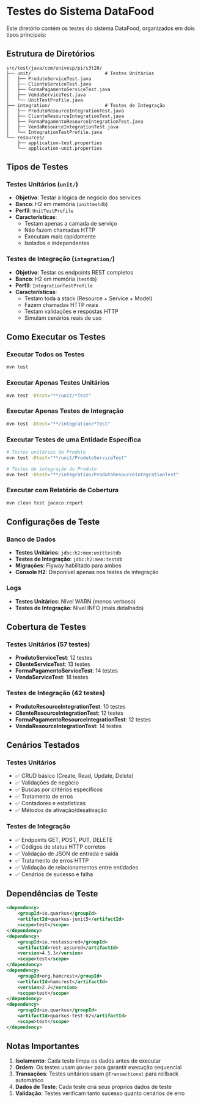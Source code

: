 # Testes do Sistema DataFood

Este diretório contém os testes do sistema DataFood, organizados em dois tipos principais:

## Estrutura de Diretórios

```
src/test/java/com/univesp/pi/s3t20/
├── unit/                           # Testes Unitários
│   ├── ProdutoServiceTest.java
│   ├── ClienteServiceTest.java
│   ├── FormaPagamentoServiceTest.java
│   ├── VendaServiceTest.java
│   └── UnitTestProfile.java
├── integration/                    # Testes de Integração
│   ├── ProdutoResourceIntegrationTest.java
│   ├── ClienteResourceIntegrationTest.java
│   ├── FormaPagamentoResourceIntegrationTest.java
│   ├── VendaResourceIntegrationTest.java
│   └── IntegrationTestProfile.java
└── resources/
    ├── application-test.properties
    └── application-unit.properties
```

## Tipos de Testes

### Testes Unitários (`unit/`)
- **Objetivo**: Testar a lógica de negócio dos services
- **Banco**: H2 em memória (`unittestdb`)
- **Perfil**: `UnitTestProfile`
- **Características**:
  - Testam apenas a camada de serviço
  - Não fazem chamadas HTTP
  - Executam mais rapidamente
  - Isolados e independentes

### Testes de Integração (`integration/`)
- **Objetivo**: Testar os endpoints REST completos
- **Banco**: H2 em memória (`testdb`)
- **Perfil**: `IntegrationTestProfile`
- **Características**:
  - Testam toda a stack (Resource + Service + Model)
  - Fazem chamadas HTTP reais
  - Testam validações e respostas HTTP
  - Simulam cenários reais de uso

## Como Executar os Testes

### Executar Todos os Testes
```bash
mvn test
```

### Executar Apenas Testes Unitários
```bash
mvn test -Dtest="**/unit/*Test"
```

### Executar Apenas Testes de Integração
```bash
mvn test -Dtest="**/integration/*Test"
```

### Executar Testes de uma Entidade Específica
```bash
# Testes unitários do Produto
mvn test -Dtest="**/unit/ProdutoServiceTest"

# Testes de integração do Produto
mvn test -Dtest="**/integration/ProdutoResourceIntegrationTest"
```

### Executar com Relatório de Cobertura
```bash
mvn clean test jacoco:report
```

## Configurações de Teste

### Banco de Dados
- **Testes Unitários**: `jdbc:h2:mem:unittestdb`
- **Testes de Integração**: `jdbc:h2:mem:testdb`
- **Migrações**: Flyway habilitado para ambos
- **Console H2**: Disponível apenas nos testes de integração

### Logs
- **Testes Unitários**: Nível WARN (menos verboso)
- **Testes de Integração**: Nível INFO (mais detalhado)

## Cobertura de Testes

### Testes Unitários (57 testes)
- **ProdutoServiceTest**: 12 testes
- **ClienteServiceTest**: 13 testes
- **FormaPagamentoServiceTest**: 14 testes
- **VendaServiceTest**: 18 testes

### Testes de Integração (42 testes)
- **ProdutoResourceIntegrationTest**: 10 testes
- **ClienteResourceIntegrationTest**: 12 testes
- **FormaPagamentoResourceIntegrationTest**: 12 testes
- **VendaResourceIntegrationTest**: 14 testes

## Cenários Testados

### Testes Unitários
- ✅ CRUD básico (Create, Read, Update, Delete)
- ✅ Validações de negócio
- ✅ Buscas por critérios específicos
- ✅ Tratamento de erros
- ✅ Contadores e estatísticas
- ✅ Métodos de ativação/desativação

### Testes de Integração
- ✅ Endpoints GET, POST, PUT, DELETE
- ✅ Códigos de status HTTP corretos
- ✅ Validação de JSON de entrada e saída
- ✅ Tratamento de erros HTTP
- ✅ Validação de relacionamentos entre entidades
- ✅ Cenários de sucesso e falha

## Dependências de Teste

```xml
<dependency>
    <groupId>io.quarkus</groupId>
    <artifactId>quarkus-junit5</artifactId>
    <scope>test</scope>
</dependency>
<dependency>
    <groupId>io.restassured</groupId>
    <artifactId>rest-assured</artifactId>
    <version>4.5.1</version>
    <scope>test</scope>
</dependency>
<dependency>
    <groupId>org.hamcrest</groupId>
    <artifactId>hamcrest</artifactId>
    <version>2.2</version>
    <scope>test</scope>
</dependency>
<dependency>
    <groupId>io.quarkus</groupId>
    <artifactId>quarkus-test-h2</artifactId>
    <scope>test</scope>
</dependency>
```

## Notas Importantes

1. **Isolamento**: Cada teste limpa os dados antes de executar
2. **Ordem**: Os testes usam `@Order` para garantir execução sequencial
3. **Transações**: Testes unitários usam `@Transactional` para rollback automático
4. **Dados de Teste**: Cada teste cria seus próprios dados de teste
5. **Validação**: Testes verificam tanto sucesso quanto cenários de erro
